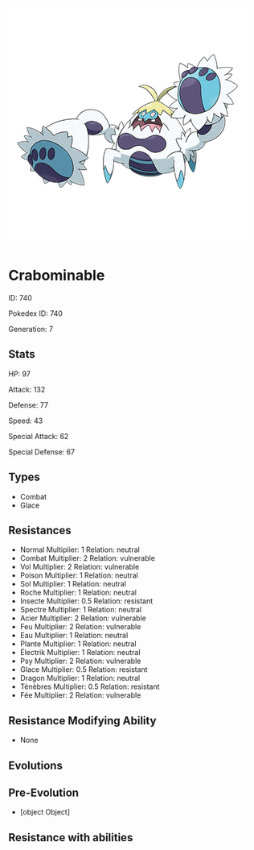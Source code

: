 ![](https://raw.githubusercontent.com/PokeAPI/sprites/master/sprites/pokemon/other/official-artwork/740.png)

# Crabominable
ID: 740

Pokedex ID: 740

Generation: 7

## Stats

HP: 97

Attack: 132

Defense: 77

Speed: 43

Special Attack: 62

Special Defense: 67

## Types

- Combat
- Glace
## Resistances

- Normal Multiplier: 1 Relation: neutral
- Combat Multiplier: 2 Relation: vulnerable
- Vol Multiplier: 2 Relation: vulnerable
- Poison Multiplier: 1 Relation: neutral
- Sol Multiplier: 1 Relation: neutral
- Roche Multiplier: 1 Relation: neutral
- Insecte Multiplier: 0.5 Relation: resistant
- Spectre Multiplier: 1 Relation: neutral
- Acier Multiplier: 2 Relation: vulnerable
- Feu Multiplier: 2 Relation: vulnerable
- Eau Multiplier: 1 Relation: neutral
- Plante Multiplier: 1 Relation: neutral
- Électrik Multiplier: 1 Relation: neutral
- Psy Multiplier: 2 Relation: vulnerable
- Glace Multiplier: 0.5 Relation: resistant
- Dragon Multiplier: 1 Relation: neutral
- Ténèbres Multiplier: 0.5 Relation: resistant
- Fée Multiplier: 2 Relation: vulnerable
## Resistance Modifying Ability

- None

## Evolutions

## Pre-Evolution

- [object Object]

## Resistance with abilities
